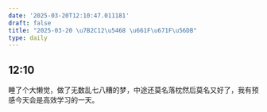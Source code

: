 ```yaml
---
date: '2025-03-20T12:10:47.011181'
draft: false
title: "2025-03-20 \u7B2C12\u5468 \u661F\u671F\u56DB"
type: daily
---
```


## 12:10

睡了个大懒觉，做了无数乱七八糟的梦，中途还莫名落枕然后莫名又好了，我有预感今天会是高效学习的一天。

